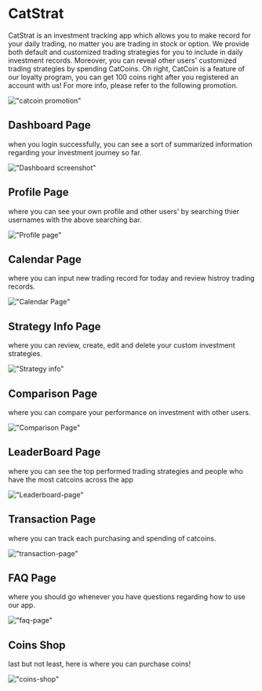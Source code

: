 # CatStrat
CatStrat is an investment tracking app which allows you to make record for your daily trading, no matter you are trading in stock or option. We provide both default and customized trading strategies for you to include in daily investment records. Moreover, you can reveal other users' customized trading strategies by spending CatCoins. Oh right, CatCoin is a feature of our loyalty program, you can get 100 coins right after you registered an account with us! For more info, please refer to the following promotion.

!["catcoin promotion"](https://github.com/Kuangdia/CatStrat/blob/main/public/docs/catcoin-promotion.png)

## Dashboard Page
when you login successfully, you can see a sort of summarized information regarding your investment journey so far.

!["Dashboard screenshot"](https://github.com/Kuangdia/CatStrat/blob/main/public/docs/dashboard-page.png)

## Profile Page
where you can see your own profile and other users' by searching thier usernames with the above searching bar.

!["Profile page"](https://github.com/Kuangdia/CatStrat/blob/main/public/docs/profile-page.png)

## Calendar Page
where you can input new trading record for today and review histroy trading records.

!["Calendar Page"](https://github.com/Kuangdia/CatStrat/blob/main/public/docs/calendar-page.png)

## Strategy Info Page
where you can review, create, edit and delete your custom investment strategies.

!["Strategy info"](https://github.com/Kuangdia/CatStrat/blob/main/public/docs/strategy-info-page.png)

## Comparison Page
where you can compare your performance on investment with other users.

!["Comparison Page"](https://github.com/Kuangdia/CatStrat/blob/main/public/docs/comparison-page1.png)

## LeaderBoard Page
where you can see the top performed trading strategies and people who have the most catcoins across the app

!["Leaderboard-page"](https://github.com/Kuangdia/CatStrat/blob/main/public/docs/leaderboard-page.png)

## Transaction Page
where you can track each purchasing and spending of catcoins.

!["transaction-page"](https://github.com/Kuangdia/CatStrat/blob/main/public/docs/transaction-page.png)

## FAQ Page
where you should go whenever you have questions regarding how to use our app.

!["faq-page"](https://github.com/Kuangdia/CatStrat/blob/main/public/docs/FAQ-page.png)

## Coins Shop
last but not least, here is where you can purchase coins!

!["coins-shop"](https://github.com/Kuangdia/CatStrat/blob/main/public/docs/coin-shop.png)








